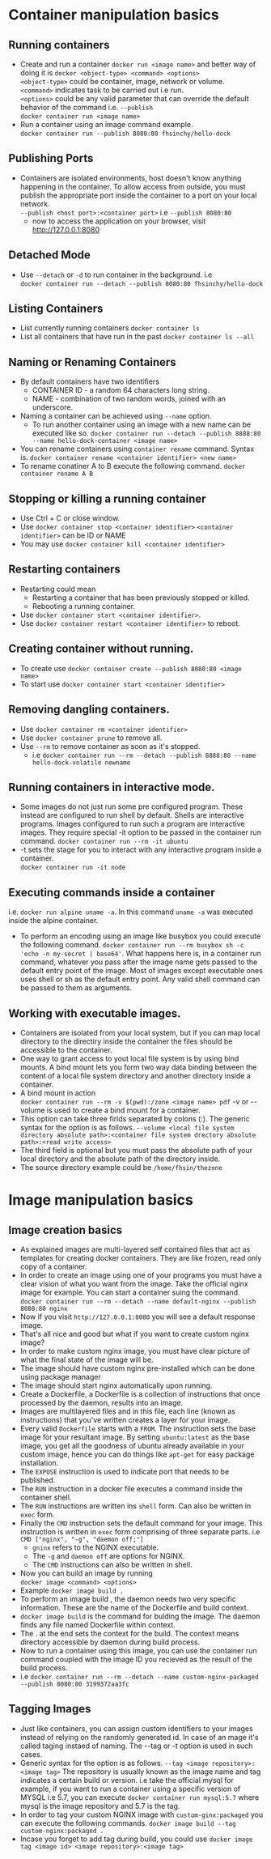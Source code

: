 # Container manipulation basics

## Running containers

- Create and run a container `docker run <image name>` and better way of doing it is `docker <object-type> <command> <options>`<br>
  `<object-type>` could be container, image, network or volume.<br>
  `<command>` indicates task to be carried out i.e run.<br>
  `<options>` could be any valid parameter that can override the default behavior of the command i.e. `--publish`<br>
  `docker container run <image name>`
- Run a container using an image command example.<br>
  `docker container run --publish 8080:80 fhsinchy/hello-dock`

## Publishing Ports

- Containers are isolated environments, host doesn't know anything happening in the container. To allow access from outside, you must publish the appropriate port inside the container to a port on your local network.<br>
  `--publish <host port>:<container port>` i.e `--publish 8080:80`<br>
  - now to access the application on your browser, visit <a href="http://127.0.0.1:8080">http://127.0.0.1:8080</a>

## Detached Mode

- Use `--detach` or `-d` to run container in the background.
  i.e <br>
  `docker container run --detach --publish 8080:80 fhsinchy/hello-dock`

## Listing Containers

- List currently running containers
  `docker container ls`
- List all containers that have run in the past
  `docker container ls --all`

## Naming or Renaming Containers

- By default containers have two identifiers
  - CONTAINER ID - a random 64 characters long string.
  - NAME - combination of two random words, joined with an underscore.
- Naming a container can be achieved using `--name` option.
  - To run another container using an image with a new name can be executed like so.
    `docker container run --detach --publish 8888:80 --name hello-dock-container <image name>`
- You can rename containers using `container rename` command. Syntax is. `docker container rename <container identifier> <new name>`
- To rename conatiner A to B execute the following command.
  `docker container rename A B`

## Stopping or killing a running container

- Use Ctrl + C or close window.
- Use `docker container stop <container identifier>`
  `<container identifier>` can be ID or NAME
- You may use `docker container kill <container identifier>`

## Restarting containers

- Restarting could mean
  - Restarting a container that has been previously stopped or killed.
  - Rebooting a running container.
- Use `docker container start <container identifier>`.
- Use `docker container restart <container identifier>` to reboot.

## Creating container without running.

- To create use `docker container create --publish 8080:80 <image name>`
- To start use `docker container start <container identifier>`

## Removing dangling containers.

- Use `docker container rm <container identifier>`
- Use `docker container prune` to remove all.
- Use `--rm` to remove container as soon as it's stopped.
  - i.e `docker container run --rm --detach --publish 8888:80 --name hello-dock-volatile newname`

## Running containers in interactive mode.

- Some images do not just run some pre configured program. These instead are configured to run shell by default. Shells are interactive programs. Images configured to run such a program are interactive images. They require special -it option to be passed in the container run command.
  `docker container run --rm -it ubuntu`
- -t sets the stage for you to interact with any interactive program inside a container.<br>
  `docker container run -it node`

## Executing commands inside a container

i.e. `docker run alpine uname -a`. In this command `uname -a` was executed inside the alpine container.

- To perform an encoding using an image like busybox you could execute the following command.
  `docker container run --rm busybox sh -c 'echo -n my-secret | base64'`. What happens here is, in a container run command, whatever you pass after the image name gets passed to the default entry point of the image.
  Most of images except executable ones uses shell or sh as the default entry point. Any valid shell command can be passed to them as arguments.

## Working with executable images.

- Containers are isolated from your local system, but if you can map local directory to the directiry inside the container the files should be accessible to the container.
- One way to grant access to yout local file system is by using bind mounts. A bind mount lets you form two way data binding between the content of a local file system directory and another directory inside a container.
- A bind mount in action <br>
  `docker container run --rm -v $(pwd):/zone <image name> pdf` -v or --volume is used to create a bind mount for a container.
- This option can take three firlds separated by colons (:).
  The generic syntax for the option is as follows.
  `--volume <local file system directory absolute path>:<container file system drectory absolute path>:<read write access>`
- The third field is optional but you must pass the absolute path of your local directory and the absolute path of the directory inside.
- The source directory example could be `/home/fhsin/thezone`

# Image manipulation basics

## Image creation basics

- As explained images are multi-layered self contained files that act as templates for creating docker containers. They are like frozen, read only copy of a container.
- In order to create an image using one of your programs you must have a clear vision of what you want from the image. Take the official nginx image for example. You can start a container suing the command.
  `docker container run --rm --detach --name default-nginx --publish 8080:80 nginx`
- Now if you visit `http://127.0.0.1:8080` you will see a default response image.
- That's all nice and good but what if you want to create custom nginx image?
- In order to make custom nginx image, you must have clear picture of what the final state of the image will be.
- The image should have custom nginx pre-installed which can be done using package manager
- The image should start nginx automatically upon running.
- Create a Dockerfile, a Dockerfile is a collection of instructions that once processed by the daemon, results into an image.
- Images are multilayered files and in this file, each line (known as instructions) that you've written creates a layer for your image.
- Every valid `Dockerfile` starts with a `FROM`. The instruction sets the base image for your resultant image. By setting `ubuntu:latest` as the base image, you get all the goodness of ubuntu already available in your custom image, hence you can do things like `apt-get` for easy package installation.
- The `EXPOSE` instruction is used to indicate port that needs to be published.
- The `RUN` instruction in a docker file executes a command inside the container shell.
- The `RUN` instructions are written ins `shell` form. Can also be written in `exec` form.
- Finally the `CMD` instruction sets the default command for your image. This instruction is written in `exec` form comprising of three separate parts.
  i.e `CMD ["nginx", "-g", "daemon off;"]`
  - `gninx` refers to the NGINX executable.
  - The `-g` and `daemon off` are options for NGINX.
  - The `CMD` instructions can also be written in shell.
- Now you can build an image by running <br>
  `docker image <command> <options>`
- Example `docker image build .`
- To perform an image build , the daemon needs two very specific information. These are the name of the Dockerfile and build context.
- `docker image build` is the command for bulding the image. The daemon finds any file named Dockerfile within context.
- The . at the end sets the context for the build. The context means directory accessible by daemon during build process.
- Now to run a container using this image, you can use the container run command coupled with the image ID you recieved as the result of the build process.
- i.e `docker container run --rm --detach --name custom-nginx-packaged --publish 8080:80 3199372aa3fc`

## Tagging Images

- Just like containers, you can assign custom identifiers to your images instead of relying
  on the randomly generated id. In case of an mage it's called taging instaed of naming. The --tag or -t option is used in such cases.
- Generic syntax for the option is as follows.
  `--tag <image repository>:<image tag>`
  The repository is usually known as the image name and tag indicates a certain build or version. i.e take the official mysql for example, if you want to run a container using a specific version of MYSQL i.e 5.7, you can execute `docker container run mysql:5.7` where mysql is the image repository and 5.7 is the tag.
- In order to tag your custom NGINX image with `custom-ginx:packaged` you can execute the following commands.
  `docker image build --tag custom-nginx:packaged .`
- Incase you forget to add tag during build, you could use
  `docker image tag <image id> <image repository>:<image tag>`
